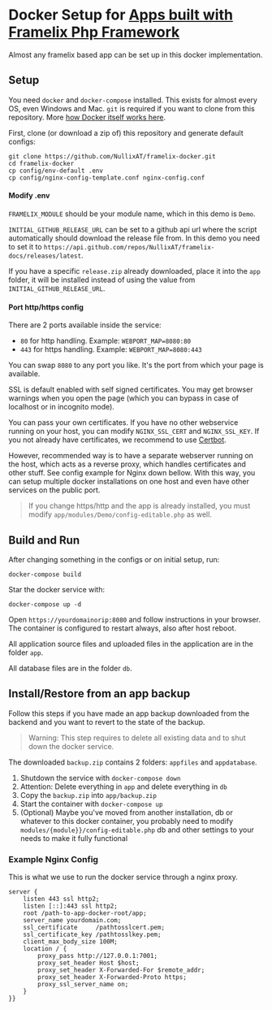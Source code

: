 # Docker Setup for [Apps built with Framelix Php Framework](https://github.com/NullixAT/framelix-docs)

Almost any framelix based app can be set up in this docker implementation.

## Setup

You need `docker` and `docker-compose` installed. This exists for almost every OS, even Windows and Mac. `git` is
required if you want to clone from this repository.
More [how Docker itself works here](https://docs.docker.com/get-docker/).

First, clone (or download a zip of) this repository and generate default configs:

    git clone https://github.com/NullixAT/framelix-docker.git
    cd framelix-docker
    cp config/env-default .env
    cp config/nginx-config-template.conf nginx-config.conf

#### Modify .env

`FRAMELIX_MODULE` should be your module name, which in this demo is `Demo`.

`INITIAL_GITHUB_RELEASE_URL` can be set to a github api url where the script automatically should download the release
file from. In this demo you need to set it to `https://api.github.com/repos/NullixAT/framelix-docs/releases/latest`.

If you have a specific `release.zip` already downloaded, place it into the `app` folder, it will be installed instead of
using the value from `INITIAL_GITHUB_RELEASE_URL`.

#### Port http/https config

There are 2 ports available inside the service:

* `80` for http handling. Example: `WEBPORT_MAP=8080:80`
* `443` for https handling. Example: `WEBPORT_MAP=8080:443`

You can swap `8080` to any port you like. It's the port from which your page is available.

SSL is default enabled with self signed certificates. You may get browser warnings when you open the page (which you can
bypass in case of localhost or in incognito mode).

You can pass your own certificates. If you have no other webservice running on your host, you can
modify `NGINX_SSL_CERT` and `NGINX_SSL_KEY`. If you not already have certificates, we recommend to
use [Certbot](https://certbot.eff.org/).

However, recommended way is to have a separate webserver running on the host, which acts as a reverse proxy, which
handles certificates and other stuff. See config example for Nginx down bellow. With this way, you can setup multiple
docker installations on one host and even have other services on the public port.

> If you change https/http and the app is already installed, you must modify `app/modules/Demo/config-editable.php` as well.

## Build and Run

After changing something in the configs or on initial setup, run:

    docker-compose build

Star the docker service with:

    docker-compose up -d

Open `https://yourdomainorip:8080` and follow instructions in your browser. The container is configured to restart
always, also after host reboot.

All application source files and uploaded files in the application are in the folder `app`.

All database files are in the folder `db`.

## Install/Restore from an app backup

Follow this steps if you have made an app backup downloaded from the backend and you want to revert to the state of the
backup.

> Warning: This step requires to delete all existing data and to shut down the docker service.

The downloaded `backup.zip` contains 2 folders: `appfiles` and `appdatabase`.

1. Shutdown the service with `docker-compose down`
2. Attention: Delete everything in `app` and delete everything in `db`
3. Copy the `backup.zip` into `app/backup.zip`
4. Start the container with `docker-compose up`
5. (Optional) Maybe you've moved from another installation, db or whatever to this docker container, you probably need
   to modify `modules/{module}}/config-editable.php` db and other settings to your needs to make it fully functional

### Example Nginx Config

This is what we use to run the docker service through a nginx proxy.

    server {
        listen 443 ssl http2;
        listen [::]:443 ssl http2;
        root /path-to-app-docker-root/app;
        server_name yourdomain.com;
        ssl_certificate     /pathtosslcert.pem;
        ssl_certificate_key /pathtosslkey.pem;    
        client_max_body_size 100M;
        location / {
            proxy_pass http://127.0.0.1:7001;
            proxy_set_header Host $host;
            proxy_set_header X-Forwarded-For $remote_addr;
            proxy_set_header X-Forwarded-Proto https;
            proxy_ssl_server_name on;
        }
    }}

